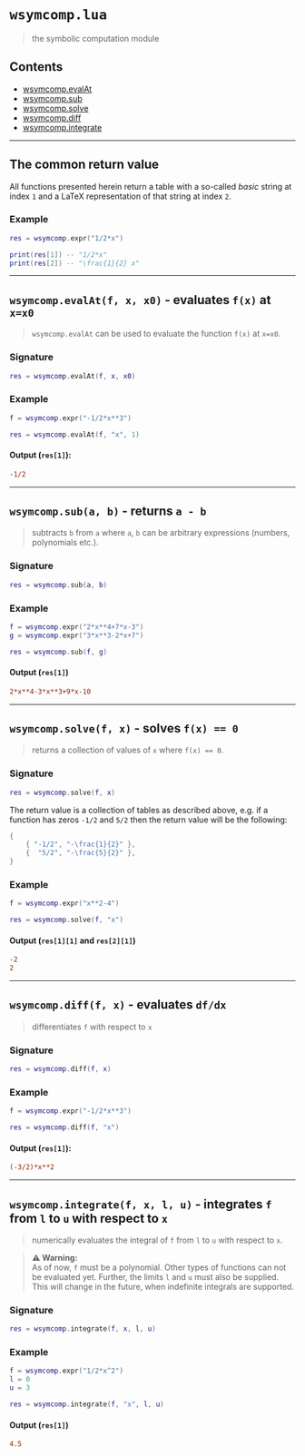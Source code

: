 # `wsymcomp.lua`

> the symbolic computation module

## Contents

- [wsymcomp.evalAt]()
- [wsymcomp.sub]()
- [wsymcomp.solve]()
- [wsymcomp.diff]()
- [wsymcomp.integrate]()

---

## The common return value

All functions presented herein return a table with a so-called *basic* string at index `1` and a LaTeX representation of that string at index `2`.

### Example

```lua
res = wsymcomp.expr("1/2*x")

print(res[1]) -- "1/2*x"
print(res[2]) -- "\frac{1}{2} x"
```

---

## `wsymcomp.evalAt(f, x, x0)` - evaluates `f(x)` at `x=x0`

> `wsymcomp.evalAt` can be used to evaluate the function `f(x)` at `x=x0`.

### Signature

```lua
res = wsymcomp.evalAt(f, x, x0)
```

### Example

```lua
f = wsymcomp.expr("-1/2*x**3")

res = wsymcomp.evalAt(f, "x", 1)
```

#### Output (`res[1]`):

```ini
-1/2
```

---

## `wsymcomp.sub(a, b)` - returns `a - b` 

> subtracts `b` from `a` where `a`, `b` can be arbitrary expressions (numbers, polynomials etc.).

### Signature

```lua
res = wsymcomp.sub(a, b)
```

### Example

```lua
f = wsymcomp.expr("2*x**4+7*x-3")
g = wsymcomp.expr("3*x**3-2*x+7")

res = wsymcomp.sub(f, g)
```

#### Output (`res[1]`)

```ini
2*x**4-3*x**3+9*x-10
```

---

## `wsymcomp.solve(f, x)` - solves `f(x) == 0`

> returns a collection of values of `x` where `f(x) == 0`.

### Signature

```lua
res = wsymcomp.solve(f, x)
```

The return value is a collection of tables as described above, e.g. if a function has zeros `-1/2` and `5/2` then the return value will be the following:

```lua
{
    { "-1/2", "-\frac{1}{2}" },
    {  "5/2", "-\frac{5}{2}" },
}
```

### Example

```lua
f = wsymcomp.expr("x**2-4")

res = wsymcomp.solve(f, "x")
```

#### Output (`res[1][1]` and `res[2][1]`)

```ini
-2
2
```

---

## `wsymcomp.diff(f, x)` - evaluates `df/dx`

> differentiates `f` with respect to `x`

### Signature

```lua
res = wsymcomp.diff(f, x)
```

### Example

```lua
f = wsymcomp.expr("-1/2*x**3")

res = wsymcomp.diff(f, "x")
```

#### Output (`res[1]`):

```ini
(-3/2)*x**2
```

---

## `wsymcomp.integrate(f, x, l, u)` - integrates `f` from `l` to `u` with respect to `x`

> numerically evaluates the integral of `f` from `l` to `u` with respect to `x`.

> **⚠️ Warning:**<br/>
> As of now, `f` must be a polynomial. Other types of functions can not be evaluated yet.
> Further, the limits `l` and `u` must also be supplied. This will change in the future, when indefinite integrals are supported.

### Signature

```lua
res = wsymcomp.integrate(f, x, l, u)
```

### Example

```lua
f = wsymcomp.expr("1/2*x^2")
l = 0
u = 3

res = wsymcomp.integrate(f, "x", l, u)
```

#### Output (`res[1]`)

```ini
4.5
```